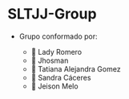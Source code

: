 # SLTJJ-Group

- Grupo conformado por: 

	- 👩 Lady Romero
	- 👨 Jhosman
	- 👩 Tatiana Alejandra Gomez
	- 👩 Sandra Cáceres 
	- 👨 Jeison Melo 
